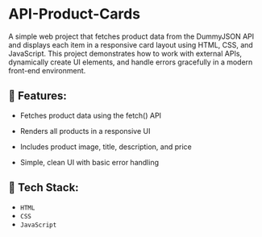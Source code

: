 # API-Product-Cards
A simple web project that fetches product data from the DummyJSON API and displays each item in a responsive card layout using HTML, CSS, and JavaScript. This project demonstrates how to work with external APIs, dynamically create UI elements, and handle errors gracefully in a modern front-end environment.

## 🔧 Features:
* Fetches product data using the fetch() API

* Renders all products in a responsive UI

* Includes product image, title, description, and price

* Simple, clean UI with basic error handling

## 🚀 Tech Stack:
* `HTML`
* `CSS`
* `JavaScript`


